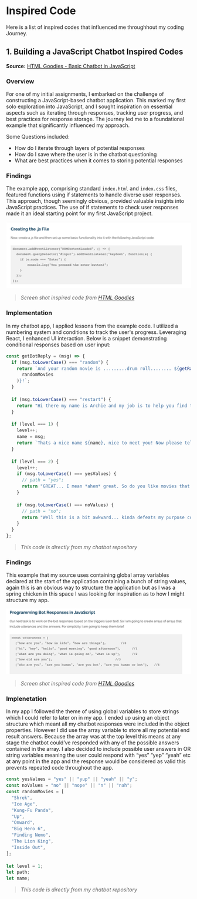 # Inspired Code

Here is a list of inspired codes that influenced me throughhout my coding Journey.

## 1. Building a JavaScript Chatbot Inspired Codes

**Source:** [HTML Goodies - Basic Chatbot in JavaScript](https://www.htmlgoodies.com/javascript/basic-chatbot-in-javascript/)

### Overview

For one of my initial assignments, I embarked on the challenge of constructing a JavaScript-based chatbot application. This marked my first solo exploration into JavaScript, and I sought inspiration on essential aspects such as iterating through responses, tracking user progress, and best practices for response storage. The journey led me to a foundational example that significantly influenced my approach.

Some Questions included:

- How do I iterate through layers of potential responses
- How do I save where the user is in the chatbot questioning
- What are best practices when it comes to storing potential responses

### Findings

The example app, comprising standard `index.html` and `index.css` files, featured functions using if statements to handle diverse user responses. This approach, though seemingly obvious, provided valuable insights into JavaScript practices. The use of if statements to check user responses made it an ideal starting point for my first JavaScript project.

![Website info screenshot](images/Building-a-JavaScript-Chatbot.png)

> _Screen shot inspired code from [HTML Goodies](https://www.htmlgoodies.com/javascript/basic-chatbot-in-javascript/)_

### Implementation

In my chatbot app, I applied lessons from the example code. I utilized a numbering system and conditions to track the user's progress. Leveraging React, I enhanced UI interaction. Below is a snippet demonstrating conditional responses based on user input:

```javascript
const getBotReply = (msg) => {
  if (msg.toLowerCase() === "random") {
    return `And your random movie is .........drum roll........ ${getRandomMovie(
      randomMovies
    )}!`;
  }

  if (msg.toLowerCase() === "restart") {
    return "Hi there my name is Archie and my job is to help you find the perfect animated moie for you to watch. <br /><br />But firstly, what is your Name?";
  }

  if (level === 1) {
    level++;
    name = msg;
    return `Thats a nice name ${name}, nice to meet you! Now please tell me do you enjoy watching animated films?`;
  }

  if (level === 2) {
    level++;
    if (msg.toLowerCase() === yesValues) {
      // path = "yes";
      return "GREAT... I mean *ahem* great. So do you like movies that will bring on the waterworks or movies that make you laugh?";
    }

    if (msg.toLowerCase() === noValues) {
      // path = "no";
      return "Well this is a bit awkward... kinda defeats my purpose completely but you do you I guess. Sorry I cant be much help to you today. If you want to restart type 'restart' or type 'random' for a randomly selected movie";
    }
  }
};
```

> _This code is directly from my chatbot repository_

### Findings

This example that my source uses containing global array variables declared at the start of the application containing a bunch of string values, again this is an obvious way to structure the application but as I was a spring chicken in this space I was looking for inspiration as to how I might structure my app.

![Website info screenshot](images/Programming-Bot-Responses-in-JavaScript.png)

> _Screen shot inspired code from [HTML Goodies](https://www.htmlgoodies.com/javascript/basic-chatbot-in-javascript/)_

### Implenetation

In my app I followed the theme of using global variables to store strings which I could refer to later on in my app. I ended up using an object structure which meant all my chatbot responses were included in the object properties. However I did use the array variable to store all my potential end result answers. Because the array was at the top level this means at any stage the chatbot could’ve responded with any of the possible answers contained in the array. I also decided to include possible user answers in OR string variables meaning the user could respond with “yes” “yep” “yeah” etc at any point in the app and the response would be considered as valid this prevents repeated code throughout the app.

```javascript
const yesValues = "yes" || "yup" || "yeah" || "y";
const noValues = "no" || "nope" || "n" || "nah";
const randomMovies = [
  "Shrek",
  "Ice Age",
  "Kung-Fu Panda",
  "Up",
  "Onward",
  "Big Hero 6",
  "Finding Nemo",
  "The Lion King",
  "Inside Out",
];

let level = 1;
let path;
let name;
```

> _This code is directly from my chatbot repository_
